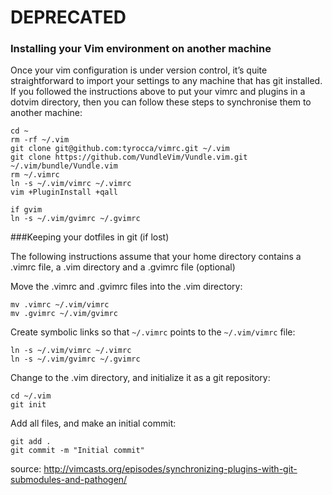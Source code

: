 # DEPRECATED
### Installing your Vim environment on another machine

Once your vim configuration is under version control, it’s quite straightforward to import your settings to any machine that has git installed. If you followed the instructions above to put your vimrc and plugins in a dotvim directory, then you can follow these steps to synchronise them to another machine:
```
cd ~
rm -rf ~/.vim
git clone git@github.com:tyrocca/vimrc.git ~/.vim
git clone https://github.com/VundleVim/Vundle.vim.git ~/.vim/bundle/Vundle.vim
rm ~/.vimrc
ln -s ~/.vim/vimrc ~/.vimrc
vim +PluginInstall +qall

if gvim
ln -s ~/.vim/gvimrc ~/.gvimrc

```


###Keeping your dotfiles in git (if lost)

The following instructions assume that your home directory contains a .vimrc file, a .vim directory and a .gvimrc file (optional)

Move the .vimrc and .gvimrc files into the .vim directory:
```
mv .vimrc ~/.vim/vimrc
mv .gvimrc ~/.vim/gvimrc
```
Create symbolic links so that `~/.vimrc` points to the `~/.vim/vimrc` file:
```
ln -s ~/.vim/vimrc ~/.vimrc
ln -s ~/.vim/gvimrc ~/.gvimrc
```

Change to the .vim directory, and initialize it as a git repository:
```
cd ~/.vim
git init
```
Add all files, and make an initial commit:
```
git add .
git commit -m "Initial commit"
```

source: http://vimcasts.org/episodes/synchronizing-plugins-with-git-submodules-and-pathogen/
